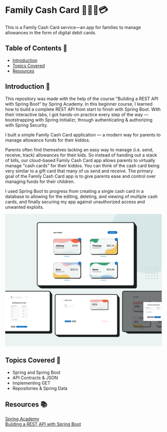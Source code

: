 # Family Cash Card 👨‍👩‍👧💳

This is a Family Cash Card service—an app for families to manage allowances in the form of digital debit cards.

## Table of Contents 📑

- [Introduction](#introduction)
- [Topics Covered](#topics-covered)
- [Resources](#resources)

## Introduction 🌟 <a name="introduction"></a>

This repository was made with the help of the course "Building a REST API with Spring Boot" by Spring Academy. In this beginner course, I learned how to build a complete REST API from start to finish with Spring Boot. With their interactive labs, I got hands-on practice every step of the way — bootstrapping with Spring Initializr, through authenticating & authorizing with Spring Security.

I built a simple Family Cash Card application — a modern way for parents to manage allowance funds for their kiddos.

Parents often find themselves lacking an easy way to manage (i.e. send, receive, track) allowances for their kids. So instead of handing out a stack of bills, our cloud-based Family Cash Card app allows parents to virtually manage "cash cards" for their kiddos. You can think of the cash card being very similar to a gift card that many of us send and receive. The primary goal of the Family Cash Card app is to give parents ease and control over managing funds for their children.

I used Spring Boot to progress from creating a single cash card in a database to allowing for the editing, deleting, and viewing of multiple cash cards, and finally securing my app against unauthorized access and unwanted exploits.

![Image](https://raw.githubusercontent.com/vmware-tanzu-learning/spring-academy-assets/main/courses/course-spring-brasb-build-a-rest-api/NEWcardUI.png)

## Topics Covered 📝 <a name="topics-covered"></a>

- Spring and Spring Boot
- API Contracts & JSON
- Implementing GET
- Repositories & Spring Data

## Resources 📚 <a name="resources"></a>

[Spring Academy](https://spring.academy/courses)  
[Building a REST API with Spring Boot](https://spring.academy/courses/building-a-rest-api-with-spring-boot)